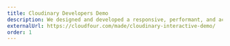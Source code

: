 ```yaml
---
title: Cloudinary Developers Demo
description: We designed and developed a responsive, performant, and accessible demo to explain and showcase how Cloudinary’s APIs help developers solve common problems. The demo increased engagement on the page it was embedded on by over 400% and improved the quality of visitor conversions.
externalUrl: https://cloudfour.com/made/cloudinary-interactive-demo/
order: 1
---
```


